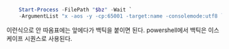 ```powershell
    Start-Process -FilePath "$bz" -Wait `
    -ArgumentList "x -aos -y -cp:65001 -target:name -consolemode:utf8 `"$archive`""
```
이런식으로 안 따옴표에는 앞에다가 백틱을 붙이면 된다. powershell에서 백틱은 이스케이프 시퀀스로 사용된다.